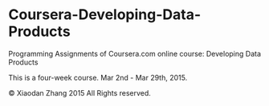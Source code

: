 Coursera-Developing-Data-Products
=================================

Programming Assignments of Coursera.com online course: Developing Data Products

This is a four-week course. Mar 2nd - Mar 29th, 2015.  
 
© Xiaodan Zhang 2015 All Rights reserved.
